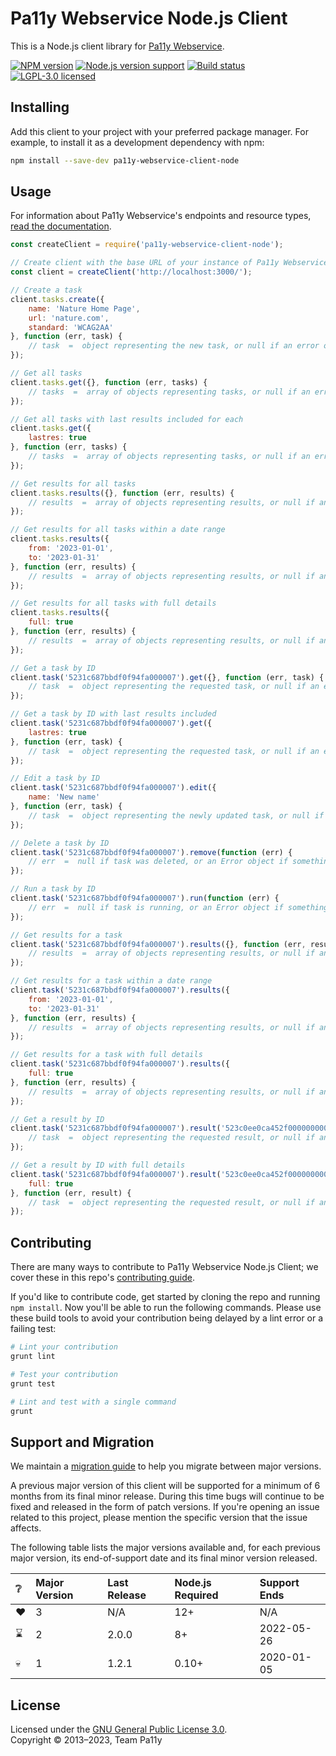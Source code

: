 # Pa11y Webservice Node.js Client

This is a Node.js client library for [Pa11y Webservice][pa11y-webservice].

[![NPM version][shield-npm]][info-npm]
[![Node.js version support][shield-node]][info-node]
[![Build status][shield-build]][info-build]
[![LGPL-3.0 licensed][shield-license]][info-license]

## Installing

Add this client to your project with your preferred package manager. For example, to install it as a development dependency with npm:

```sh
npm install --save-dev pa11y-webservice-client-node
```

## Usage

For information about Pa11y Webservice's endpoints and resource types, [read the documentation][wiki-web-service].

```js
const createClient = require('pa11y-webservice-client-node');

// Create client with the base URL of your instance of Pa11y Webservice
const client = createClient('http://localhost:3000/');

// Create a task
client.tasks.create({
    name: 'Nature Home Page',
    url: 'nature.com',
    standard: 'WCAG2AA'
}, function (err, task) {
    // task  =  object representing the new task, or null if an error occurred
});

// Get all tasks
client.tasks.get({}, function (err, tasks) {
    // tasks  =  array of objects representing tasks, or null if an error occurred
});

// Get all tasks with last results included for each
client.tasks.get({
    lastres: true
}, function (err, tasks) {
    // tasks  =  array of objects representing tasks, or null if an error occurred
});

// Get results for all tasks
client.tasks.results({}, function (err, results) {
    // results  =  array of objects representing results, or null if an error occurred
});

// Get results for all tasks within a date range
client.tasks.results({
    from: '2023-01-01',
    to: '2023-01-31'
}, function (err, results) {
    // results  =  array of objects representing results, or null if an error occurred
});

// Get results for all tasks with full details
client.tasks.results({
    full: true
}, function (err, results) {
    // results  =  array of objects representing results, or null if an error occurred
});

// Get a task by ID
client.task('5231c687bbdf0f94fa000007').get({}, function (err, task) {
    // task  =  object representing the requested task, or null if an error occurred
});

// Get a task by ID with last results included
client.task('5231c687bbdf0f94fa000007').get({
    lastres: true
}, function (err, task) {
    // task  =  object representing the requested task, or null if an error occurred
});

// Edit a task by ID
client.task('5231c687bbdf0f94fa000007').edit({
    name: 'New name'
}, function (err, task) {
    // task  =  object representing the newly updated task, or null if an error occurred
});

// Delete a task by ID
client.task('5231c687bbdf0f94fa000007').remove(function (err) {
    // err  =  null if task was deleted, or an Error object if something went wrong
});

// Run a task by ID
client.task('5231c687bbdf0f94fa000007').run(function (err) {
    // err  =  null if task is running, or an Error object if something went wrong
});

// Get results for a task
client.task('5231c687bbdf0f94fa000007').results({}, function (err, results) {
    // results  =  array of objects representing results, or null if an error occurred
});

// Get results for a task within a date range
client.task('5231c687bbdf0f94fa000007').results({
    from: '2023-01-01',
    to: '2023-01-31'
}, function (err, results) {
    // results  =  array of objects representing results, or null if an error occurred
});

// Get results for a task with full details
client.task('5231c687bbdf0f94fa000007').results({
    full: true
}, function (err, results) {
    // results  =  array of objects representing results, or null if an error occurred
});

// Get a result by ID
client.task('5231c687bbdf0f94fa000007').result('523c0ee0ca452f0000000009').get({}, function (err, result) {
    // task  =  object representing the requested result, or null if an error occurred
});

// Get a result by ID with full details
client.task('5231c687bbdf0f94fa000007').result('523c0ee0ca452f0000000009').get({
    full: true
}, function (err, result) {
    // task  =  object representing the requested result, or null if an error occurred
});
```

## Contributing

There are many ways to contribute to Pa11y Webservice Node.js Client; we cover these in this repo's [contributing guide](CONTRIBUTING.md).

If you'd like to contribute code, get started by cloning the repo and running `npm install`. Now you'll be able to run the following commands. Please use these build tools to avoid your contribution being delayed by a lint error or a failing test:

```sh
# Lint your contribution
grunt lint
```

```sh
# Test your contribution
grunt test
```

```sh
# Lint and test with a single command
grunt
```

## Support and Migration

We maintain a [migration guide](MIGRATION.md) to help you migrate between major versions.

A previous major version of this client will be supported for a minimum of 6 months from its final minor release. During this time bugs will continue to be fixed and released in the form of patch versions. If you're opening an issue related to this project, please mention the specific version that the issue affects.

The following table lists the major versions available and, for each previous major version, its end-of-support date and its final minor version released.

| :grey_question: | Major Version | Last Release | Node.js Required | Support Ends     |
| :-------------- | :------------ | :----------- | :--------------- | :--------------- |
| :heart:         | 3             | N/A          | 12+              | N/A              |
| :hourglass:     | 2             | 2.0.0        | 8+               | 2022-05-26       |
| :skull:         | 1             | 1.2.1        | 0.10+            | 2020-01-05       |

## License

Licensed under the [GNU General Public License 3.0](LICENSE.txt).<br/>
Copyright &copy; 2013–2023, Team Pa11y

[gpl]: http://www.gnu.org/licenses/gpl-3.0.html
[grunt]: http://gruntjs.com/
[pa11y-webservice]: https://github.com/pa11y/pa11y-webservice
[wiki-web-service]: https://github.com/pa11y/pa11y-webservice/wiki/Web-Service-Endpoints
[info-build]: https://github.com/pa11y/pa11y-webservice-client-node/actions/workflows/build-and-test.yml
[info-license]: LICENSE
[info-node]: package.json
[info-npm]: https://www.npmjs.com/package/pa11y-webservice-client-node
[shield-build]: https://github.com/pa11y/pa11y-webservice-client-node/actions/workflows/build-and-test.yml/badge.svg
[shield-license]: https://img.shields.io/badge/license-LGPL%203.0-blue.svg
[shield-node]: https://img.shields.io/node/v/pa11y-webservice-client-node.svg
[shield-npm]: https://img.shields.io/npm/v/pa11y-webservice-client-node.svg
